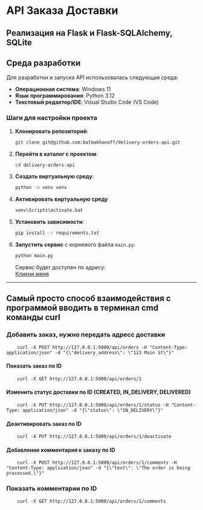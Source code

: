 # API Заказа Доставки

## Реализация на Flask и Flask-SQLAlchemy, SQLite

## Среда разработки

Для разработки и запуска API использовалась следующая среда:

- **Операционная система**: Windows 11
- **Язык программирования**: Python 3.12
- **Текстовый редактор/IDE**: Visual Studio Code (VS Code)

### Шаги для настройки проекта

1. **Клонировать репозиторий**:

    ```bash
    git clone git@github.com:balmakhanoff/delivery-orders-api.git
    ```

2. **Перейти в каталог с проектом**:
   
    ```bash
    cd delivery-orders-api
    ```

3. **Создать виртуальную среду**:

    ```bash
    python -m venv venv
    ```

4. **Активировать виртуальную среду**
    ```bash
    venv\Scripts\activate.bat
    ```

5. **Установить зависимости**:

    ```bash
    pip install -r requirements.txt
    ```

6. **Запустить сервис** с корневого файла `main.py`:

    ```bash
    python main.py
    ```

    Сервис будет доступен по адресу:  
    [Кликни меня](http://127.0.0.1:5000/)

---

## Самый просто способ взаимодействия с программой вводить в терминал cmd команды curl

### Добавить заказ, нужно передать адресс доставки

```
    curl -X POST http://127.0.0.1:5000/api/orders -H "Content-Type: application/json" -d "{\"delivery_address\": \"123 Main St\"}"

```

#### Показать заказ по ID

```
    curl -X GET http://127.0.0.1:5000/api/orders/1
```

#### Изменить статус доставки по ID (CREATED, IN_DELIVERY, DELIVERED)

```
    curl -X PUT http://127.0.0.1:5000/api/orders/1/status -H "Content-Type: application/json" -d "{\"status\": \"IN_DELIVERY\"}"
```

#### Деактивировать заказ по ID

```
    curl -X PUT http://127.0.0.1:5000/api/orders/1/deactivate
```

#### Добавление комментария к заказу по ID

```
    curl -X POST http://127.0.0.1:5000/api/orders/1/comments -H "Content-Type: application/json" -d "{\"text\": \"The order is being processed.\"}"

```

### Показать комментарии по ID

```
    curl -X GET http://127.0.0.1:5000/api/orders/1/comments
```
